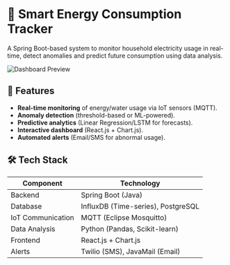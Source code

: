 # 🔌 Smart Energy Consumption Tracker

A Spring Boot-based system to monitor household electricity usage in real-time, detect anomalies and predict future consumption using data analysis.

![Dashboard Preview](docs/dashboard-screenshot.png) 

## 🚀 Features

- **Real-time monitoring** of energy/water usage via IoT sensors (MQTT).
- **Anomaly detection** (threshold-based or ML-powered).
- **Predictive analytics** (Linear Regression/LSTM for forecasts).
- **Interactive dashboard** (React.js + Chart.js).
- **Automated alerts** (Email/SMS for abnormal usage).

## 🛠 Tech Stack

| Component               | Technology                          |
|-------------------------|-------------------------------------|
| Backend                 | Spring Boot (Java)                  |
| Database                | InfluxDB (Time-series), PostgreSQL  |
| IoT Communication       | MQTT (Eclipse Mosquitto)            |
| Data Analysis           | Python (Pandas, Scikit-learn)       |
| Frontend                | React.js + Chart.js                 |
| Alerts                  | Twilio (SMS), JavaMail (Email)      |
